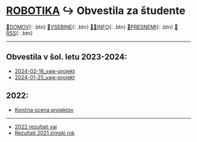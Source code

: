 # [ROBOTIKA](../index) ↪ Obvestila za študente

[🏡DOMOV](../index){: .btn}
[📝VSEBINE](../Vsebine/index.md){: .btn}
[👨‍🎓INFO](../info){: .btn}
[💾PRESNEMI](../Presnemi/index){: .btn}
[🔆 RSS](https://davidrihtarsic.github.io/Robotika/Obvestila/rss_obvestila.xml){: .btn}

---

## Obvestila v šol. letu 2023-2024:

- [ 2024-02-16_vaje-projekt ](./2024-02-16_vaje-projekt.md) 
- [ 2024-01-25_vaje-projekt ](./2024-01-25_vaje-projekt.md) 

## 2022:

- [Končna ocena projektov](./2023-01-19_vaje-k.o.md)

---

- [2022 rezultati vaj](./2022-02-01_vaje-projekt.md)
- [Rezultati 2021 zimski rok](./2021_rezultati.md)
